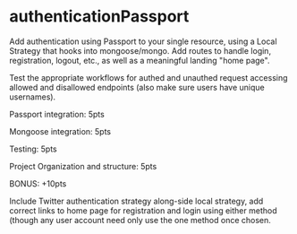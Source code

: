 # authenticationPassport

Add authentication using Passport to your single resource, using a Local Strategy that hooks into mongoose/mongo. Add routes to handle login, registration, logout, etc., as well as a meaningful landing "home page".

Test the appropriate workflows for authed and unauthed request accessing allowed and disallowed endpoints (also make sure users have unique usernames). 


Passport integration: 5pts

Mongoose integration: 5pts

Testing: 5pts

Project Organization and structure: 5pts

 
BONUS: +10pts

Include Twitter authentication strategy along-side local strategy, add correct links to home page for registration and login using either method (though any user account need only use the one method once chosen. 
